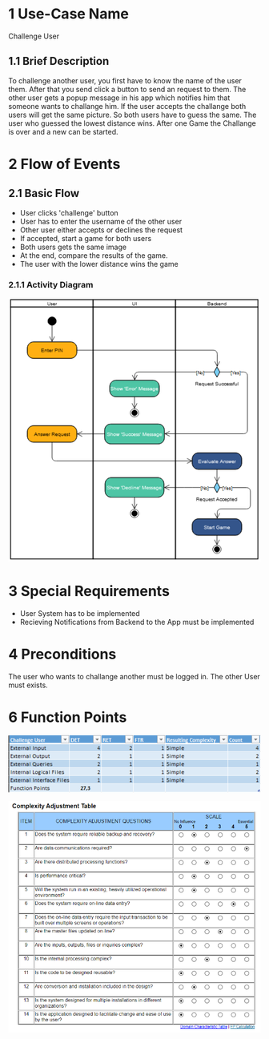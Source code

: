 # 1 Use-Case Name
Challenge User

## 1.1 Brief Description
To challenge another user, you first have to know the name of the user them. After that you send click a button to send an request to them. The other user gets a popup message in his app which notifies him that someone wants to challange him. If the user accepts the challange both users will get the same picture. So both users have to guess the same. The user who guessed the lowest distance wins. After one Game the Challange is over and a new can be started.
# 2 Flow of Events
## 2.1 Basic Flow
- User clicks 'challenge' button 
- User has to enter the username of the other user
- Other user either accepts or declines the request
- If accepted, start a game for both users
- Both users gets the same image 
- At the end, compare the results of the game. 
- The user with the lower distance wins the game

### 2.1.1 Activity Diagram
![Challange User](../images/UC_ChallengeUser.png)


# 3 Special Requirements
- User System has to be implemented
- Recieving Notifications from Backend to the App must be implemented

# 4 Preconditions
The user who wants to challange another must be logged in. The other User must exists. 


# 6 Function Points
![Challange User FP](../images/functionpoints/functionpoints_challengeuser.png)

![FP](../images/functionpoints/complexityAdjustmentTable.PNG)
